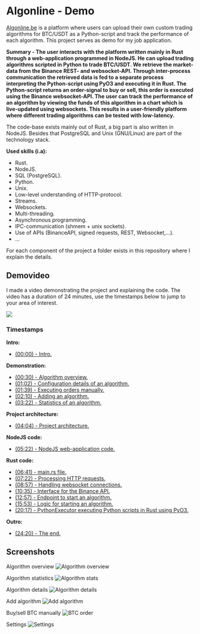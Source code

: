 # Algonline - Demo
[Algonline.be](https://algonline.be) is a platform where users can upload their own custom trading algorithms for BTC/USDT as a Python-script and track the performance of each algorithm. This project serves as demo for my job application.

**Summary - The user interacts with the platform written mainly in Rust through a web-application programmed in NodeJS. He can upload trading algorithms scripted in Python to trade BTC/USDT. We retrieve the market-data from the Binance REST- and websocket-API. Through inter-process communication the retrieved data is fed to a separate process interpreting the Python-script using PyO3 and executing it in Rust. The Python-script returns an order-signal to buy or sell, this order is executed using the Binance websocket-API. The user can track the performance of an algorithm by viewing the funds of this algorithm in a chart which is live-updated using websockets. This results in a user-friendly platform where different trading algorithms can be tested with low-latency.**

The code-base exists mainly out of Rust, a big part is also written in NodeJS. Besides that PostgreSQL and Unix (GNU/Linux) are part of the technology stack.

**Used skills (i.a):**
- Rust.
- NodeJS.
- SQL (PostgreSQL).
- Python.
- Unix.
- Low-level understanding of HTTP-protocol.
- Streams.
- Websockets.
- Multi-threading.
- Asynchronous programming.
- IPC-communication (shmem + unix sockets).
- Use of APIs (BinanceAPI, signed requests, REST, Websocket,...).
- ...

For each component of the project a folder exists in this repository where I explain the details.

## Demovideo
I made a video demonstrating the project and explaining the code. The video has a duration of 24 minutes, use the timestamps below to jump to your area of interest.

[<img src="screenshots/play-video-button.png">](https://youtu.be/gX2NasubZk8?si=5J46kM8bQCJtk2aa)

### Timestamps
**Intro:**
- [(00:00) - Intro.](https://youtu.be/gX2NasubZk8?si=cSmA4dD2ZdHmVXDn)

**Demonstration:**
- [(00:30) - Algorithm overview.](https://youtu.be/gX2NasubZk8?si=sPgkIq14dfWc5jpn&t=30)
- [(01:02) - Configuration details of an algorithm.](https://youtu.be/gX2NasubZk8?si=PsyF0ZAcHfFfR37H&t=62)
- [(01:39) - Executing orders manually.](https://youtu.be/gX2NasubZk8?si=zL8tINC_CazNiuRm&t=99)
- [(02:10) - Adding an algorithm.](https://youtu.be/gX2NasubZk8?si=hAsgF1zOvREho__t&t=130)
- [(03:22) - Statistics of an algorithm.](https://youtu.be/gX2NasubZk8?si=4RfzvLo_yQA7iUCR&t=202)

**Project architecture:**
- [(04:04) - Project architecture.](https://youtu.be/gX2NasubZk8?si=Z3IJngNnrvXkfrP3&t=246)

**NodeJS code:**
- [(05:22) - NodeJS web-application code.](https://youtu.be/gX2NasubZk8?si=QV8mW0S3uZYhO7kW&t=322)

**Rust code:**
- [(06:41) - main.rs file.](https://youtu.be/gX2NasubZk8?si=ahioK1huaUAkqYtC&t=401)
- [(07:22) - Processing HTTP requests.](https://youtu.be/gX2NasubZk8?si=TPbdfeD0a5C9n-k2&t=442)
- [(08:57) - Handling websocket connections.](https://youtu.be/gX2NasubZk8?si=CDtgRJYRqZNw4bMQ&t=537)
- [(10:35) - Interface for the Binance API.](https://youtu.be/gX2NasubZk8?si=ePOCJi2_IKu7kZqS&t=635)
- [(12:57) - Endpoint to start an algorithm.](https://youtu.be/gX2NasubZk8?si=NBMYeQATpJpUX7p7&t=777)
- [(15:53) - Logic for starting an algorithm.](https://youtu.be/gX2NasubZk8?si=J4LYANuuZhUlie0p&t=953)
- [(20:17) - PythonExecutor executing Python scripts in Rust using PyO3.](https://youtu.be/gX2NasubZk8?si=uW-VJaiZvWf6YBLH&t=1217)

**Outro:**
- [(24:20) - The end.](https://youtu.be/gX2NasubZk8?si=q1uViAsoubOBmYzI&t=1460)

## Screenshots
Algorithm overview
![Algorithm overview](screenshots/algorithm-overview.png)

Algorithm statistics
![Algorithm stats](screenshots/algorithm-stats.png)

Algorithm details
![Algorithm details](screenshots/algorithm-details.png)

Add algorithm
![Add algorithm](screenshots/add-algorithm.png)

Buy/sell BTC manually
![BTC order](screenshots/order-btc.png)

Settings
![Settings](screenshots/settings.png)

